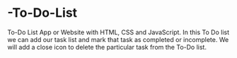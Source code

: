 # -To-Do-List
To-Do List App or Website with HTML, CSS and JavaScript. In this To Do list we can add our task list and mark that task as completed or incomplete. We will add a close icon to delete the particular task from the To-Do list.
